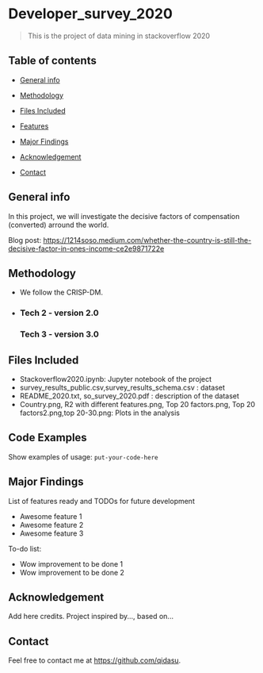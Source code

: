 # Developer_survey_2020
> This is the project of data mining in stackoverflow 2020
 

## Table of contents
* [General info](#general-info)

* [Methodology](#Methodology)
* [Files Included](#Files-Included)
* [Features](#features)
* [Major Findings](#Major-Findings)
* [Acknowledgement](#Acknowledgement)
* [Contact](#contact)

## General info
In this project, we will investigate the decisive factors of compensation (converted) arround the world.
 
Blog post: https://1214soso.medium.com/whether-the-country-is-still-the-decisive-factor-in-ones-income-ce2e9871722e


## Methodology
* We follow the CRISP-DM.
* 
    ### Tech 2 - version 2.0
    
    ### Tech 3 - version 3.0

## Files Included

* Stackoverflow2020.ipynb: Jupyter notebook of the project
* survey_results_public.csv,survey_results_schema.csv : dataset
* README_2020.txt, so_survey_2020.pdf : description of the dataset
* Country.png, R2 with different features.png, Top 20 factors.png, Top 20 factors2.png,top 20-30.png: Plots in the analysis

## Code Examples
Show examples of usage:
`put-your-code-here`

## Major Findings
List of features ready and TODOs for future development
* Awesome feature 1
* Awesome feature 2
* Awesome feature 3

To-do list:
* Wow improvement to be done 1
* Wow improvement to be done 2



## Acknowledgement
Add here credits. Project inspired by..., based on...

## Contact
 Feel free to contact me at https://github.com/qidasu.
